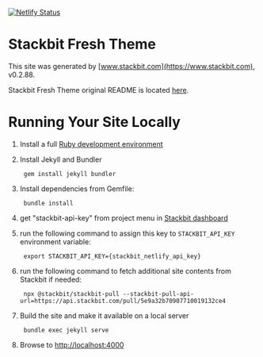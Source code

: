 [![Netlify Status](https://api.netlify.com/api/v1/badges/4187dbcf-f661-4163-bf96-e954351c81e9/deploy-status)](https://app.netlify.com/sites/melissa-kendall-author-a32b7/deploys)

# Stackbit Fresh Theme

This site was generated by [www.stackbit.com](https://www.stackbit.com), v0.2.88.

Stackbit Fresh Theme original README is located [here](./README.theme.md).

# Running Your Site Locally

1. Install a full [Ruby development environment](https://jekyllrb.com/docs/installation/)

1. Install Jekyll and Bundler

        gem install jekyll bundler

1. Install dependencies from Gemfile:

        bundle install

1. get "stackbit-api-key" from project menu in [Stackbit dashboard](https://app.stackbit.com/dashboard)

1. run the following command to assign this key to `STACKBIT_API_KEY` environment variable:

        export STACKBIT_API_KEY={stackbit_netlify_api_key}

1. run the following command to fetch additional site contents from Stackbit if needed:

        npx @stackbit/stackbit-pull --stackbit-pull-api-url=https://api.stackbit.com/pull/5e9a32b70907710019132ce4

1. Build the site and make it available on a local server

        bundle exec jekyll serve

1. Browse to [http://localhost:4000](http://localhost:4000)
